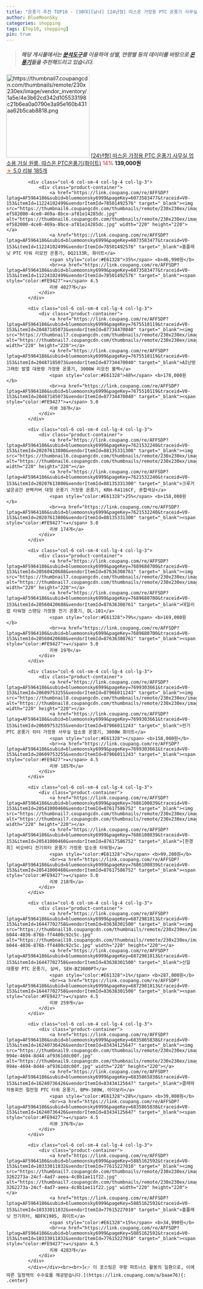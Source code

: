```yaml
---
title: "온풍기 추천 TOP10 - [30대][남녀] [24년형] 따스온 가정용 PTC 온풍기 사무실 업소용 거실 원룸, 따스온 PTC온풍기(화이트)"
author: BlueMoonSky
categories: shopping
tags: [Top10, shopping]
pin: true
---
```


> ##### 해당 게시물에서는 [**분석도구**](https://itemscout.io/)를 이용하여 **성별**, **연령별** 등의 데이터를 바탕으로 [**온풍기**](https://link.coupang.com/a/baae76)들을 추천해드리고 있습니다.
<div class="container"><div class="row">
            <div class="col-6 col-sm-4 col-lg-4 col-lg-3">
                <div class="product-container">
                    <a href="https://link.coupang.com/re/AFFSDP?lptag=AF5964186&subid=bluemoonsky6999&pageKey=7754487390&traceid=V0-153&itemId=20895864414&vendorItemId=87816072138" target="_blank"><img src="https://thumbnail7.coupangcdn.com/thumbnails/remote/230x230ex/image/vendor_inventory/1a5e/4e3b62cd342d105533198c21b6ea0a0790e3a95e160b431aa62b5cab8818.png" alt="https://thumbnail7.coupangcdn.com/thumbnails/remote/230x230ex/image/vendor_inventory/1a5e/4e3b62cd342d105533198c21b6ea0a0790e3a95e160b431aa62b5cab8818.png" width="220" height="220"></a>
                    <a href="https://link.coupang.com/re/AFFSDP?lptag=AF5964186&subid=bluemoonsky6999&pageKey=7754487390&traceid=V0-153&itemId=20895864414&vendorItemId=87816072138" target="_blank">[24년형] 따스온 가정용 PTC 온풍기 사무실 업소용 거실 원룸, 따스온 PTC온풍기(화이트)</a>
                    <span style="color:#E61328">14%</span> <b>139,000원</b>
                    <br><a href="https://link.coupang.com/re/AFFSDP?lptag=AF5964186&subid=bluemoonsky6999&pageKey=7754487390&traceid=V0-153&itemId=20895864414&vendorItemId=87816072138" target="_blank"><span style="color:#FE9427">★</span> 5.0
                    리뷰 185개</a>
                </div>
            </div>
            
            <div class="col-6 col-sm-4 col-lg-4 col-lg-3">
                <div class="product-container">
                    <a href="https://link.coupang.com/re/AFFSDP?lptag=AF5964186&subid=bluemoonsky6999&pageKey=6073583477&traceid=V0-153&itemId=11224102499&vendorItemId=78501492576" target="_blank"><img src="https://thumbnail6.coupangcdn.com/thumbnails/remote/230x230ex/image/retail/images/5570926200647505-ef582000-4ce0-469a-8bce-af81e14285dc.jpg" alt="https://thumbnail6.coupangcdn.com/thumbnails/remote/230x230ex/image/retail/images/5570926200647505-ef582000-4ce0-469a-8bce-af81e14285dc.jpg" width="220" height="220"></a>
                    <a href="https://link.coupang.com/re/AFFSDP?lptag=AF5964186&subid=bluemoonsky6999&pageKey=6073583477&traceid=V0-153&itemId=11224102499&vendorItemId=78501492576" target="_blank">홈플래닛 PTC 타워 리모컨 온풍기, DQ2133R, 화이트</a>
                    <span style="color:#E61328">35%</span> <b>46,990원</b>
                    <br><a href="https://link.coupang.com/re/AFFSDP?lptag=AF5964186&subid=bluemoonsky6999&pageKey=6073583477&traceid=V0-153&itemId=11224102499&vendorItemId=78501492576" target="_blank"><span style="color:#FE9427">★</span> 4.5
                    리뷰 4027개</a>
                </div>
            </div>
            
            <div class="col-6 col-sm-4 col-lg-4 col-lg-3">
                <div class="product-container">
                    <a href="https://link.coupang.com/re/AFFSDP?lptag=AF5964186&subid=bluemoonsky6999&pageKey=7675510119&traceid=V0-153&itemId=20487185073&vendorItemId=87734470040" target="_blank"><img src="https://thumbnail7.coupangcdn.com/thumbnails/remote/230x230ex/image/vendor_inventory/4683/fea561c647f72ea2f575644542161fe9368b91711a9777ee99f0771fa85a.jpg" alt="https://thumbnail7.coupangcdn.com/thumbnails/remote/230x230ex/image/vendor_inventory/4683/fea561c647f72ea2f575644542161fe9368b91711a9777ee99f0771fa85a.jpg" width="220" height="220"></a>
                    <a href="https://link.coupang.com/re/AFFSDP?lptag=AF5964186&subid=bluemoonsky6999&pageKey=7675510119&traceid=V0-153&itemId=20487185073&vendorItemId=87734470040" target="_blank">AI난방 그래핀 발열 대용량 가정용 온풍기, 3000W 리모컨 블랙</a>
                    <span style="color:#E61328">48%</span> <b>178,000원</b>
                    <br><a href="https://link.coupang.com/re/AFFSDP?lptag=AF5964186&subid=bluemoonsky6999&pageKey=7675510119&traceid=V0-153&itemId=20487185073&vendorItemId=87734470040" target="_blank"><span style="color:#FE9427">★</span> 5.0
                    리뷰 38개</a>
                </div>
            </div>
            
            <div class="col-6 col-sm-4 col-lg-4 col-lg-3">
                <div class="product-container">
                    <a href="https://link.coupang.com/re/AFFSDP?lptag=AF5964186&subid=bluemoonsky6999&pageKey=7621532240&traceid=V0-153&itemId=20207613800&vendorItemId=88135331300" target="_blank"><img src="https://thumbnail6.coupangcdn.com/thumbnails/remote/230x230ex/image/vendor_inventory/bf81/b64695c79e1bea28bc8f7446d57ab6eab4954d6642f8868f7e21cce8b161.jpg" alt="https://thumbnail6.coupangcdn.com/thumbnails/remote/230x230ex/image/vendor_inventory/bf81/b64695c79e1bea28bc8f7446d57ab6eab4954d6642f8868f7e21cce8b161.jpg" width="220" height="220"></a>
                    <a href="https://link.coupang.com/re/AFFSDP?lptag=AF5964186&subid=bluemoonsky6999&pageKey=7621532240&traceid=V0-153&itemId=20207613800&vendorItemId=88135331300" target="_blank">크루거 넓은공간 완벽커버 대형 온풍기 가정용 온풍기, KRH-R4116CF, 혼합색상</a>
                    <span style="color:#E61328">25%</span> <b>158,000원</b>
                    <br><a href="https://link.coupang.com/re/AFFSDP?lptag=AF5964186&subid=bluemoonsky6999&pageKey=7621532240&traceid=V0-153&itemId=20207613800&vendorItemId=88135331300" target="_blank"><span style="color:#FE9427">★</span> 5.0
                    리뷰 174개</a>
                </div>
            </div>
            
            <div class="col-6 col-sm-4 col-lg-4 col-lg-3">
                <div class="product-container">
                    <a href="https://link.coupang.com/re/AFFSDP?lptag=AF5964186&subid=bluemoonsky6999&pageKey=7689680700&traceid=V0-153&itemId=20560420688&vendorItemId=87636308761" target="_blank"><img src="https://thumbnail7.coupangcdn.com/thumbnails/remote/230x230ex/image/vendor_inventory/db6b/32d50af14606f7eb15f658ddd586f52de0af8ed384b1f89ec4af0af13fc1.png" alt="https://thumbnail7.coupangcdn.com/thumbnails/remote/230x230ex/image/vendor_inventory/db6b/32d50af14606f7eb15f658ddd586f52de0af8ed384b1f89ec4af0af13fc1.png" width="220" height="220"></a>
                    <a href="https://link.coupang.com/re/AFFSDP?lptag=AF5964186&subid=bluemoonsky6999&pageKey=7689680700&traceid=V0-153&itemId=20560420688&vendorItemId=87636308761" target="_blank">데일리럽 타워형 스탠딩 가정용 전기 온풍기, DL-101</a>
                    <span style="color:#E61328">79%</span> <b>169,000원</b>
                    <br><a href="https://link.coupang.com/re/AFFSDP?lptag=AF5964186&subid=bluemoonsky6999&pageKey=7689680700&traceid=V0-153&itemId=20560420688&vendorItemId=87636308761" target="_blank"><span style="color:#FE9427">★</span> 5.0
                    리뷰 19개</a>
                </div>
            </div>
            
            <div class="col-6 col-sm-4 col-lg-4 col-lg-3">
                <div class="product-container">
                    <a href="https://link.coupang.com/re/AFFSDP?lptag=AF5964186&subid=bluemoonsky6999&pageKey=7699303661&traceid=V0-153&itemId=20609753255&vendorItemId=87966011243" target="_blank"><img src="https://thumbnail8.coupangcdn.com/thumbnails/remote/230x230ex/image/vendor_inventory/39d7/a25fb31af667ca52b0ae3d4af148a75ab93ed4cb50e7a995d1491b0a7b14.jpg" alt="https://thumbnail8.coupangcdn.com/thumbnails/remote/230x230ex/image/vendor_inventory/39d7/a25fb31af667ca52b0ae3d4af148a75ab93ed4cb50e7a995d1491b0a7b14.jpg" width="220" height="220"></a>
                    <a href="https://link.coupang.com/re/AFFSDP?lptag=AF5964186&subid=bluemoonsky6999&pageKey=7699303661&traceid=V0-153&itemId=20609753255&vendorItemId=87966011243" target="_blank">전기 PTC 온풍기 히터 가정용 사무실 업소용 온열기, 3000W 화이트</a>
                    <span style="color:#E61328"></span> <b>158,000원</b>
                    <br><a href="https://link.coupang.com/re/AFFSDP?lptag=AF5964186&subid=bluemoonsky6999&pageKey=7699303661&traceid=V0-153&itemId=20609753255&vendorItemId=87966011243" target="_blank"><span style="color:#FE9427">★</span> 4.5
                    리뷰 185개</a>
                </div>
            </div>
            
            <div class="col-6 col-sm-4 col-lg-4 col-lg-3">
                <div class="product-container">
                    <a href="https://link.coupang.com/re/AFFSDP?lptag=AF5964186&subid=bluemoonsky6999&pageKey=7686100839&traceid=V0-153&itemId=20541000460&vendorItemId=87617586752" target="_blank"><img src="https://thumbnail7.coupangcdn.com/thumbnails/remote/230x230ex/image/vendor_inventory/4fa3/333af463b4288d8f3d25f267a1525172c05f9f400d4b4fb09f6a8077da2e.jpg" alt="https://thumbnail7.coupangcdn.com/thumbnails/remote/230x230ex/image/vendor_inventory/4fa3/333af463b4288d8f3d25f267a1525172c05f9f400d4b4fb09f6a8077da2e.jpg" width="220" height="220"></a>
                    <a href="https://link.coupang.com/re/AFFSDP?lptag=AF5964186&subid=bluemoonsky6999&pageKey=7686100839&traceid=V0-153&itemId=20541000460&vendorItemId=87617586752" target="_blank">[한경희] 비오바디 전기히터 온풍기 가정용 업소용 타워형</a>
                    <span style="color:#E61328">2%</span> <b>99,200원</b>
                    <br><a href="https://link.coupang.com/re/AFFSDP?lptag=AF5964186&subid=bluemoonsky6999&pageKey=7686100839&traceid=V0-153&itemId=20541000460&vendorItemId=87617586752" target="_blank"><span style="color:#FE9427">★</span> 5.0
                    리뷰 218개</a>
                </div>
            </div>
            
            <div class="col-6 col-sm-4 col-lg-4 col-lg-3">
                <div class="product-container">
                    <a href="https://link.coupang.com/re/AFFSDP?lptag=AF5964186&subid=bluemoonsky6999&pageKey=6872981813&traceid=V0-153&itemId=16447702758&vendorItemId=83638301500" target="_blank"><img src="https://thumbnail10.coupangcdn.com/thumbnails/remote/230x230ex/image/retail/images/2022/10/27/16/5/84333d5b-b044-4036-876b-ff4400c92c5c.jpg" alt="https://thumbnail10.coupangcdn.com/thumbnails/remote/230x230ex/image/retail/images/2022/10/27/16/5/84333d5b-b044-4036-876b-ff4400c92c5c.jpg" width="220" height="220"></a>
                    <a href="https://link.coupang.com/re/AFFSDP?lptag=AF5964186&subid=bluemoonsky6999&pageKey=6872981813&traceid=V0-153&itemId=16447702758&vendorItemId=83638301500" target="_blank">신일 대풍량 PTC 온풍기, 실버, SEH-BZ3000PT</a>
                    <span style="color:#E61328">1%</span> <b>287,000원</b>
                    <br><a href="https://link.coupang.com/re/AFFSDP?lptag=AF5964186&subid=bluemoonsky6999&pageKey=6872981813&traceid=V0-153&itemId=16447702758&vendorItemId=83638301500" target="_blank"><span style="color:#FE9427">★</span> 4.5
                    리뷰 259개</a>
                </div>
            </div>
            
            <div class="col-6 col-sm-4 col-lg-4 col-lg-3">
                <div class="product-container">
                    <a href="https://link.coupang.com/re/AFFSDP?lptag=AF5964186&subid=bluemoonsky6999&pageKey=6835865838&traceid=V0-153&itemId=16240736426&vendorItemId=83434125647" target="_blank"><img src="https://thumbnail9.coupangcdn.com/thumbnails/remote/230x230ex/image/retail/images/2022/10/11/15/9/91bd8bfc-994e-4694-8d44-af9361ddc00f.jpg" alt="https://thumbnail9.coupangcdn.com/thumbnails/remote/230x230ex/image/retail/images/2022/10/11/15/9/91bd8bfc-994e-4694-8d44-af9361ddc00f.jpg" width="220" height="220"></a>
                    <a href="https://link.coupang.com/re/AFFSDP?lptag=AF5964186&subid=bluemoonsky6999&pageKey=6835865838&traceid=V0-153&itemId=16240736426&vendorItemId=83434125647" target="_blank">클래파 자동회전 절전형 PTC 타워 온풍기, BPH-380W, 아이보리</a>
                    <span style="color:#E61328">28%</span> <b>39,000원</b>
                    <br><a href="https://link.coupang.com/re/AFFSDP?lptag=AF5964186&subid=bluemoonsky6999&pageKey=6835865838&traceid=V0-153&itemId=16240736426&vendorItemId=83434125647" target="_blank"><span style="color:#FE9427">★</span> 4.5
                    리뷰 376개</a>
                </div>
            </div>
            
            <div class="col-6 col-sm-4 col-lg-4 col-lg-3">
                <div class="product-container">
                    <a href="https://link.coupang.com/re/AFFSDP?lptag=AF5964186&subid=bluemoonsky6999&pageKey=5885162592&traceid=V0-153&itemId=10333011832&vendorItemId=77615227010" target="_blank"><img src="https://thumbnail7.coupangcdn.com/thumbnails/remote/230x230ex/image/retail/images/2915110721158978-3262273a-24cf-4ad7-aeea-4c8b1ae11f22.jpg" alt="https://thumbnail7.coupangcdn.com/thumbnails/remote/230x230ex/image/retail/images/2915110721158978-3262273a-24cf-4ad7-aeea-4c8b1ae11f22.jpg" width="220" height="220"></a>
                    <a href="https://link.coupang.com/re/AFFSDP?lptag=AF5964186&subid=bluemoonsky6999&pageKey=5885162592&traceid=V0-153&itemId=10333011832&vendorItemId=77615227010" target="_blank">홈플래닛 전기히터, NDFK1905, 화이트</a>
                    <span style="color:#E61328">15%</span> <b>34,990원</b>
                    <br><a href="https://link.coupang.com/re/AFFSDP?lptag=AF5964186&subid=bluemoonsky6999&pageKey=5885162592&traceid=V0-153&itemId=10333011832&vendorItemId=77615227010" target="_blank"><span style="color:#FE9427">★</span> 4.5
                    리뷰 4283개</a>
                </div>
            </div>
            </div></div><br><br>[👉 이 포스팅은 쿠팡 파트너스 활동의 일환으로, 이에 따른 일정액의 수수료를 제공받습니다.](https://link.coupang.com/a/baae76){: .center}